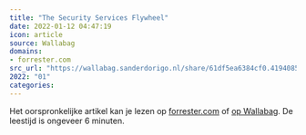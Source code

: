 ```yaml
---
title: "The Security Services Flywheel"
date: 2022-01-12 04:47:19
icon: article
source: Wallabag
domains:
- forrester.com
src_url: "https://wallabag.sanderdorigo.nl/share/61df5ea6384cf0.41940858"
2022: "01"
categories:
---
```

Het oorspronkelijke artikel kan je lezen op [forrester.com](https://www.forrester.com/blogs/the-security-services-flywheel/) of [op Wallabag](https://wallabag.sanderdorigo.nl/share/61df5ea6384cf0.41940858). De leestijd is ongeveer 6 minuten.